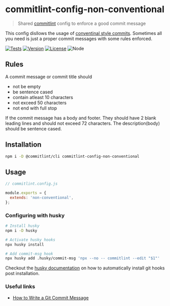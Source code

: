 # commitlint-config-non-conventional

> Shared [commitlint] config to enforce a good commit message

This config disllows the usage of [conventinal style commits][conventionalcommits]. Sometimes all you need is just a proper commit messages with some rules enforced.

[![Tests](https://github.com/sibiraj-s/commitlint-config-non-conventional/actions/workflows/tests.yml/badge.svg)](https://github.com/sibiraj-s/commitlint-config-non-conventional/actions/workflows/tests.yml)
[![Version](https://badgen.net/npm/v/commitlint-config-non-conventional)](https://npmjs.com/package/commitlint-config-non-conventional)
[![License](https://badgen.net/npm/license/commitlint-config-non-conventional)](https://github.com/sibiraj-s/commitlint-config-non-conventional/blob/master/LICENSE)
![Node](https://badgen.net/npm/node/commitlint-config-non-conventional)

## Rules

A commit message or commit title should

- not be empty
- be sentence cased
- contain atleast 10 characters
- not exceed 50 characters
- not end with full stop

If the commit message has a body and footer. They should have 2 blank leading lines and should not exceed 72 characters. The description(body) should be sentence cased.

## Installation

```bash
npm i -D @commitlint/cli commitlint-config-non-conventional
```

## Usage

```js
// commitlint.config.js

module.exports = {
  extends: 'non-conventional',
};
```

### Configuring with husky

```bash
# Install husky
npm i -D husky

# Activate husky hooks
npx husky install

# Add commit-msg hook
npx husky add .husky/commit-msg 'npx --no -- commitlint --edit "$1"'
```

Checkout the [husky documentation][install-husky] on how to automatically install git hooks post installation.

[commitlint]: https://commitlint.js.org
[conventionalcommits]: https://www.conventionalcommits.org/
[install-husky]: https://typicode.github.io/husky/#/?id=manual

### Useful links

- [How to Write a Git Commit Message](https://chris.beams.io/posts/git-commit/)
